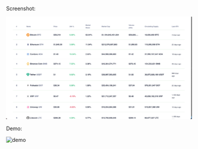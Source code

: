 Screenshot:

![screenshot](/screenshot.png?raw=true "Screenshot")

Demo:

![demo](/demo.gif?raw=true "Demo")
